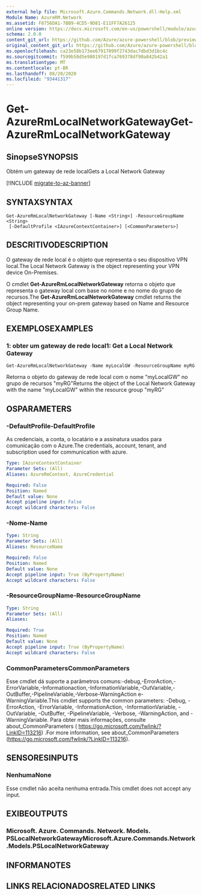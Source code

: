 ```yaml
---
external help file: Microsoft.Azure.Commands.Network.dll-Help.xml
Module Name: AzureRM.Network
ms.assetid: F8756DA1-7BB9-4CD5-9D81-E11FF7A26125
online version: https://docs.microsoft.com/en-us/powershell/module/azurerm.network/get-azurermlocalnetworkgateway
schema: 2.0.0
content_git_url: https://github.com/Azure/azure-powershell/blob/preview/src/ResourceManager/Network/Commands.Network/help/Get-AzureRmLocalNetworkGateway.md
original_content_git_url: https://github.com/Azure/azure-powershell/blob/preview/src/ResourceManager/Network/Commands.Network/help/Get-AzureRmLocalNetworkGateway.md
ms.openlocfilehash: ca23e58b173ee67917099f2743dac7dbd3d1bc4c
ms.sourcegitcommit: f599b50d5e980197d1fca769378df90a842b42a1
ms.translationtype: MT
ms.contentlocale: pt-BR
ms.lasthandoff: 08/20/2020
ms.locfileid: "93441317"
---
```

# <span data-ttu-id="33dab-101">Get-AzureRmLocalNetworkGateway</span><span class="sxs-lookup"><span data-stu-id="33dab-101">Get-AzureRmLocalNetworkGateway</span></span>

## <span data-ttu-id="33dab-102">Sinopse</span><span class="sxs-lookup"><span data-stu-id="33dab-102">SYNOPSIS</span></span>
<span data-ttu-id="33dab-103">Obtém um gateway de rede local</span><span class="sxs-lookup"><span data-stu-id="33dab-103">Gets a Local Network Gateway</span></span>

[!INCLUDE [migrate-to-az-banner](../../includes/migrate-to-az-banner.md)]

## <span data-ttu-id="33dab-104">SYNTAX</span><span class="sxs-lookup"><span data-stu-id="33dab-104">SYNTAX</span></span>

```
Get-AzureRmLocalNetworkGateway [-Name <String>] -ResourceGroupName <String>
 [-DefaultProfile <IAzureContextContainer>] [<CommonParameters>]
```

## <span data-ttu-id="33dab-105">DESCRITIVO</span><span class="sxs-lookup"><span data-stu-id="33dab-105">DESCRIPTION</span></span>
<span data-ttu-id="33dab-106">O gateway de rede local é o objeto que representa o seu dispositivo VPN local.</span><span class="sxs-lookup"><span data-stu-id="33dab-106">The Local Network Gateway is the object representing your VPN device On-Premises.</span></span>

<span data-ttu-id="33dab-107">O cmdlet **Get-AzureRmLocalNetworkGateway** retorna o objeto que representa o gateway local com base no nome e no nome do grupo de recursos.</span><span class="sxs-lookup"><span data-stu-id="33dab-107">The **Get-AzureRmLocalNetworkGateway** cmdlet returns the object representing your on-prem gateway based on Name and Resource Group Name.</span></span>

## <span data-ttu-id="33dab-108">EXEMPLOS</span><span class="sxs-lookup"><span data-stu-id="33dab-108">EXAMPLES</span></span>

### <span data-ttu-id="33dab-109">1: obter um gateway de rede local</span><span class="sxs-lookup"><span data-stu-id="33dab-109">1: Get a Local Network Gateway</span></span>
```
Get-AzureRmLocalNetworkGateway -Name myLocalGW -ResourceGroupName myRG
```

<span data-ttu-id="33dab-110">Retorna o objeto do gateway de rede local com o nome "myLocalGW" no grupo de recursos "myRG"</span><span class="sxs-lookup"><span data-stu-id="33dab-110">Returns the object of the Local Network Gateway with the name "myLocalGW" within the resource group "myRG"</span></span>

## <span data-ttu-id="33dab-111">OS</span><span class="sxs-lookup"><span data-stu-id="33dab-111">PARAMETERS</span></span>

### <span data-ttu-id="33dab-112">-DefaultProfile</span><span class="sxs-lookup"><span data-stu-id="33dab-112">-DefaultProfile</span></span>
<span data-ttu-id="33dab-113">As credenciais, a conta, o locatário e a assinatura usados para comunicação com o Azure.</span><span class="sxs-lookup"><span data-stu-id="33dab-113">The credentials, account, tenant, and subscription used for communication with azure.</span></span>

```yaml
Type: IAzureContextContainer
Parameter Sets: (All)
Aliases: AzureRmContext, AzureCredential

Required: False
Position: Named
Default value: None
Accept pipeline input: False
Accept wildcard characters: False
```

### <span data-ttu-id="33dab-114">-Nome</span><span class="sxs-lookup"><span data-stu-id="33dab-114">-Name</span></span>
```yaml
Type: String
Parameter Sets: (All)
Aliases: ResourceName

Required: False
Position: Named
Default value: None
Accept pipeline input: True (ByPropertyName)
Accept wildcard characters: False
```

### <span data-ttu-id="33dab-115">-ResourceGroupName</span><span class="sxs-lookup"><span data-stu-id="33dab-115">-ResourceGroupName</span></span>
```yaml
Type: String
Parameter Sets: (All)
Aliases: 

Required: True
Position: Named
Default value: None
Accept pipeline input: True (ByPropertyName)
Accept wildcard characters: False
```

### <span data-ttu-id="33dab-116">CommonParameters</span><span class="sxs-lookup"><span data-stu-id="33dab-116">CommonParameters</span></span>
<span data-ttu-id="33dab-117">Esse cmdlet dá suporte a parâmetros comuns:-debug,-ErrorAction,-ErrorVariable,-Informationaction,-InformationVariable,-OutVariable,-OutBuffer,-PipelineVariable,-Verbose-WarningAction e-WarningVariable.</span><span class="sxs-lookup"><span data-stu-id="33dab-117">This cmdlet supports the common parameters: -Debug, -ErrorAction, -ErrorVariable, -InformationAction, -InformationVariable, -OutVariable, -OutBuffer, -PipelineVariable, -Verbose, -WarningAction, and -WarningVariable.</span></span> <span data-ttu-id="33dab-118">Para obter mais informações, consulte about_CommonParameters ( https://go.microsoft.com/fwlink/?LinkID=113216) .</span><span class="sxs-lookup"><span data-stu-id="33dab-118">For more information, see about_CommonParameters (https://go.microsoft.com/fwlink/?LinkID=113216).</span></span>

## <span data-ttu-id="33dab-119">SENSORES</span><span class="sxs-lookup"><span data-stu-id="33dab-119">INPUTS</span></span>

### <span data-ttu-id="33dab-120">Nenhuma</span><span class="sxs-lookup"><span data-stu-id="33dab-120">None</span></span>
<span data-ttu-id="33dab-121">Esse cmdlet não aceita nenhuma entrada.</span><span class="sxs-lookup"><span data-stu-id="33dab-121">This cmdlet does not accept any input.</span></span>

## <span data-ttu-id="33dab-122">EXIBE</span><span class="sxs-lookup"><span data-stu-id="33dab-122">OUTPUTS</span></span>

### <span data-ttu-id="33dab-123">Microsoft. Azure. Commands. Network. Models. PSLocalNetworkGateway</span><span class="sxs-lookup"><span data-stu-id="33dab-123">Microsoft.Azure.Commands.Network.Models.PSLocalNetworkGateway</span></span>

## <span data-ttu-id="33dab-124">INFORMA</span><span class="sxs-lookup"><span data-stu-id="33dab-124">NOTES</span></span>

## <span data-ttu-id="33dab-125">LINKS RELACIONADOS</span><span class="sxs-lookup"><span data-stu-id="33dab-125">RELATED LINKS</span></span>

